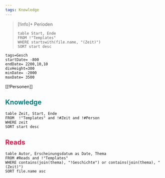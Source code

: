 ```yaml
---
tags: Knowledge
---
```


>[!info]+ Perioden
> ```dataview
> table Start, Ende
> FROM !"Templates" 
> WHERE startswith(file.name, "(Zeit)")
>SORT start desc
> ```
```timeline-vis
tags=Gesch
startDate= -800
endDate= 2200,10,10
divHeight=300
minDate= -2000
maxDate= 3500
```
[[!Personen]]
## <font color="teal">Knowledge</font>
```dataview
table Zeit, Start, Ende
FROM  !"Templates" and !#Zeit and !#Person
WHERE zeit
SORT start desc
```

## <font color="#ee1144">Reads</font>

```dataview
table Autor, Erscheinungsdatum as Date, Thema
FROM #Reads and !"Templates"
WHERE contains(join(thema), "!Geschichte") or contains(join(thema), "(Zeit)")
SORT file.name asc
```